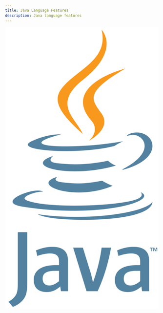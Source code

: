 ```yaml
---
title: Java Language Features
description: Java language features
---
```



![java](/assets/images/post/java-language-features/java.png)
